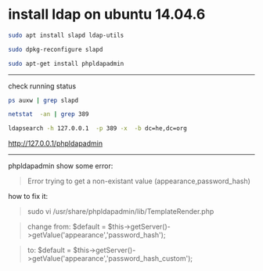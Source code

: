 # install ldap on ubuntu 14.04.6
```sh
sudo apt install slapd ldap-utils

sudo dpkg-reconfigure slapd

sudo apt-get install phpldapadmin
```
---
check running status
```sh
ps auxw | grep slapd

netstat  -an | grep 389

ldapsearch -h 127.0.0.1  -p 389 -x  -b dc=he,dc=org
```


http://127.0.0.1/phpldapadmin

---
phpldapadmin show some error:
> Error trying to get a non-existant value (appearance,password_hash)

how to fix it:

> sudo vi  /usr/share/phpldapadmin/lib/TemplateRender.php

> change from: $default = $this->getServer()->getValue('appearance','password_hash');

> to: $default = $this->getServer()->getValue('appearance','password_hash_custom');
